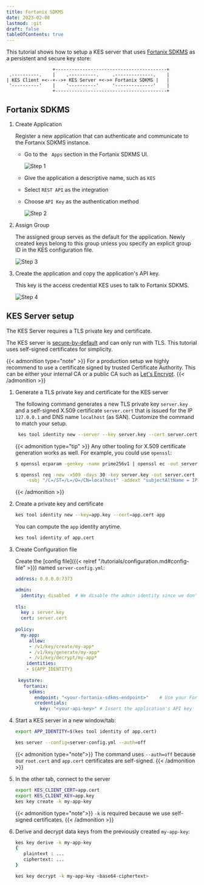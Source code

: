```yaml
---
title: Fortanix SDKMS
date: 2023-02-08
lastmod: :git
draft: false
tableOfContents: true
---
```


This tutorial shows how to setup a KES server that uses [Fortanix SDKMS](https://fortanix.com/platform/data-security-manager) as a persistent and secure key store:

```goat
                 +-----------------------------------------+
 .----------.    |    .----------.     .--------------.    |
| KES Client +<--+-->+ KES Server +<->+ Fortanix SDKMS |   |
 '----------'    |    '----------'     '--------------'    |
                 +-----------------------------------------+
```

## Fortanix SDKMS

1. Create Application

   Register a new application that can authenticate and communicate to the Fortanix SDKMS instance.
     
   - Go to the ` Apps` section in the Fortanix SDKMS UI.
   
     ![Step 1](/images/fortanix-sdkms-step1.png)
   
   - Give the application a descriptive name, such as `KES`
   - Select `REST API` as the integration 
   - Choose `API Key` as the authentication method
   
     ![Step 2](https://raw.githubusercontent.com/wiki/minio/kes/images/fortanix-sdkms-step2.png)

2. Assign Group

   The assigned group serves as the default for the application.
   Newly created keys belong to this group unless you specify an explicit group ID in the KES configuration file.

   ![Step 3](/images/fortanix-sdkms-step3.png)

3. Create the application and copy the application's API key. 

   This key is the access credential KES uses to talk to Fortanix SDKMS.
   
   ![Step 4](/images/fortanix-sdkms-step4.png)

## KES Server setup

The KES Server requires a TLS private key and certificate.

The KES server is [secure-by-default](https://en.wikipedia.org/wiki/Secure_by_default) and can only run with TLS. 
This tutorial uses self-signed certificates for simplicity.

{{< admonition type="note" >}}
For a production setup we highly recommend to use a certificate signed by trusted Certificate Authority.
This can be either your internal CA or a public CA such as [Let's Encrypt](https://letsencrypt.org).
{{< /admonition >}}

1. Generate a TLS private key and certificate for the KES server
 
   The following command generates a new TLS private key `server.key` and a self-signed X.509 certificate `server.cert` that is issued for the IP `127.0.0.1` and DNS name `localhost` (as SAN). 
   Customize the command to match your setup.
   
   ```sh
    kes tool identity new --server --key server.key --cert server.cert --ip "127.0.0.1" --dns localhost
   ```
   
   {{< admonition type="tip" >}}
   Any other tooling for X.509 certificate generation works as well. 
   For example, you could use `openssl`:
   
   ```sh
   $ openssl ecparam -genkey -name prime256v1 | openssl ec -out server.key
   
   $ openssl req -new -x509 -days 30 -key server.key -out server.cert \
       -subj "/C=/ST=/L=/O=/CN=localhost" -addext "subjectAltName = IP:127.0.0.1"
   ```
   {{< /admonition >}}

2. Create a private key and certificate

   ```sh
   kes tool identity new --key=app.key --cert=app.cert app
   ```

   You can compute the `app` identity anytime.
   ```sh
   kes tool identity of app.cert
   ```

3. Create Configuration file

   Create the [config file]({{< relref "/tutorials/configuration.md#config-file" >}}) named `server-config.yml`:
   
   ```yaml
   address: 0.0.0.0:7373
   
   admin:
     identity: disabled  # We disable the admin identity since we don't need it in this guide 
      
   tls:
     key : server.key
     cert: server.cert
      
   policy:
     my-app:
        allow:
        - /v1/key/create/my-app*
        - /v1/key/generate/my-app*
        - /v1/key/decrypt/my-app*    
       identities:
       - ${APP_IDENTITY}
      
    keystore:
      fortanix:
        sdkms:
          endpoint: "<your-fortanix-sdkms-endpoint>"    # Use your Fortanix instance endpoint.
          credentials:
            key: "<your-api-key>" # Insert the application's API key      
   ```

4. Start a KES server in a new window/tab:  
   
   ```sh
   export APP_IDENTITY=$(kes tool identity of app.cert)
   
   kes server --config=server-config.yml --auth=off
   ```
   
   {{< admonition type="note">}}
   The command uses `--auth=off` because our `root.cert` and `app.cert` certificates are self-signed.
   {{< /admonition >}}

5. In the other tab, connect to the server
  
   ```sh
   export KES_CLIENT_CERT=app.cert
   export KES_CLIENT_KEY=app.key
   kes key create -k my-app-key
    ```
   {{< admonition type="note">}}
   `-k` is required because we use self-signed certificates.
   {{< /admonition >}}

6. Derive and decrypt data keys from the previously created `my-app-key`:

   ```sh
   kes key derive -k my-app-key
   {
      plaintext : ...
      ciphertext: ...
   }
   ```   
   ```sh
   kes key decrypt -k my-app-key <base64-ciphertext>
   ```